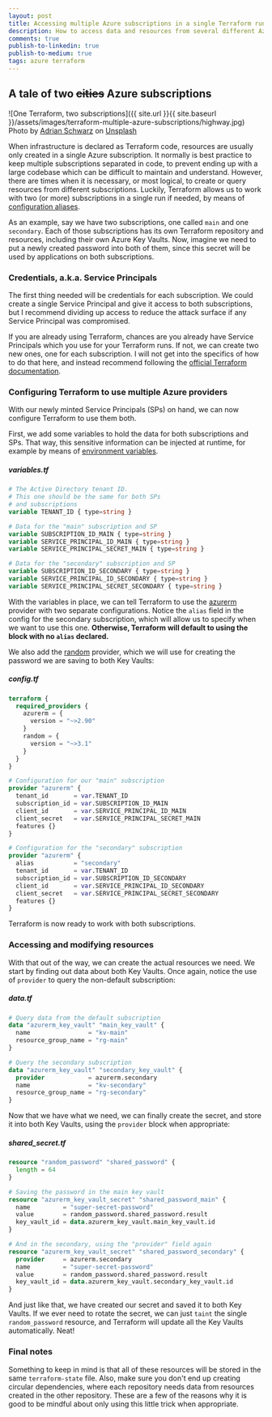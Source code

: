 ```yaml
---
layout: post
title: Accessing multiple Azure subscriptions in a single Terraform run
description: How to access data and resources from several different Azure subscriptions in a single Terraform run
comments: true
publish-to-linkedin: true
publish-to-medium: true
tags: azure terraform
---
```


## A tale of two ~~cities~~ Azure subscriptions

![One Terraform, two subscriptions]({{ site.url }}{{ site.baseurl }}/assets/images/terraform-multiple-azure-subscriptions/highway.jpg)
Photo by [Adrian Schwarz](https://unsplash.com/@aeschwarz?utm_source=unsplash&utm_medium=referral&utm_content=creditCopyText) on [Unsplash](https://unsplash.com/s/photos/cities?utm_source=unsplash&utm_medium=referral&utm_content=creditCopyText)

When infrastructure is declared as Terraform code, resources are usually only created in a single Azure subscription. It normally is best practice to keep multiple subscriptions separated in code, to prevent ending up with a large codebase which can be difficult to maintain and understand. However, there are times when it is necessary, or most logical, to create or query resources from different subscriptions. Luckily, Terraform allows us to work with two (or more) subscriptions in a single run if needed, by means of [configuration aliases](https://www.terraform.io/language/providers/configuration#alias-multiple-provider-configurations).

As an example, say we have two subscriptions, one called `main` and one `secondary`. Each of those subscriptions has its own Terraform repository and resources, including their own Azure Key Vaults. Now, imagine we need to put a newly created password into both of them, since this secret will be used by applications on both subscriptions.

### Credentials, a.k.a. Service Principals

The first thing needed will be credentials for each subscription. We could create a single Service Principal and give it access to both subscriptions, but I recommend dividing up access to reduce the attack surface if any Service Principal was compromised.

If you are already using Terraform, chances are you already have Service Principals which you use for your Terraform runs. If not, we can create two new ones, one for each subscription. I will not get into the specifics of how to do that here, and instead recommend following the [official Terraform documentation](https://registry.terraform.io/providers/hashicorp/azurerm/latest/docs/guides/service_principal_client_secret).

### Configuring Terraform to use multiple Azure providers

With our newly minted Service Principals (SPs) on hand, we can now configure Terraform to use them both.

First, we add some variables to hold the data for both subscriptions and SPs. That way, this sensitive information can be injected at runtime, for example by means of [environment variables](https://www.terraform.io/language/values/variables#environment-variables).

##### variables.tf
```terraform
# The Active Directory tenant ID.
# This one should be the same for both SPs
# and subscriptions
variable TENANT_ID { type=string }

# Data for the "main" subscription and SP
variable SUBSCRIPTION_ID_MAIN { type=string }
variable SERVICE_PRINCIPAL_ID_MAIN { type=string }
variable SERVICE_PRINCIPAL_SECRET_MAIN { type=string }

# Data for the "secondary" subscription and SP
variable SUBSCRIPTION_ID_SECONDARY { type=string }
variable SERVICE_PRINCIPAL_ID_SECONDARY { type=string }
variable SERVICE_PRINCIPAL_SECRET_SECONDARY { type=string }
```
With the variables in place, we can tell Terraform to use the [azurerm](https://registry.terraform.io/providers/hashicorp/azurerm/latest/docs) provider with two separate configurations. Notice the `alias` field in the config for the secondary subscription, which will allow us to specify when we want to use this one. **Otherwise, Terraform will default to using the block with no `alias` declared.**

We also add the [random](https://registry.terraform.io/providers/hashicorp/random/latest) provider, which we will use for creating the password we are saving to both Key Vaults:

##### config.tf
```terraform
terraform {
  required_providers {
    azurerm = {
      version = "~>2.90"
    }
    random = {
      version = "~>3.1"
    }
  }
}

# Configuration for our "main" subscription
provider "azurerm" {
  tenant_id       = var.TENANT_ID
  subscription_id = var.SUBSCRIPTION_ID_MAIN
  client_id       = var.SERVICE_PRINCIPAL_ID_MAIN
  client_secret   = var.SERVICE_PRINCIPAL_SECRET_MAIN
  features {}
}

# Configuration for the "secondary" subscription
provider "azurerm" {
  alias           = "secondary"
  tenant_id       = var.TENANT_ID
  subscription_id = var.SUBSCRIPTION_ID_SECONDARY
  client_id       = var.SERVICE_PRINCIPAL_ID_SECONDARY
  client_secret   = var.SERVICE_PRINCIPAL_SECRET_SECONDARY
  features {}
}
```
Terraform is now ready to work with both subscriptions.

### Accessing and modifying resources

With that out of the way, we can create the actual resources we need. We start by finding out data about both Key Vaults. Once again, notice the use of `provider` to query the non-default subscription:

##### data.tf
```terraform
# Query data from the default subscription
data "azurerm_key_vault" "main_key_vault" {
  name                = "kv-main"
  resource_group_name = "rg-main"
}

# Query the secondary subscription
data "azurerm_key_vault" "secondary_key_vault" {
  provider            = azurerm.secondary
  name                = "kv-secondary"
  resource_group_name = "rg-secondary"
}
```

Now that we have what we need, we can finally create the secret, and store it into both Key Vaults, using the `provider` block when appropriate:

##### shared_secret.tf

```terraform
resource "random_password" "shared_password" {
  length = 64
}

# Saving the password in the main key vault
resource "azurerm_key_vault_secret" "shared_password_main" {
  name         = "super-secret-password"
  value        = random_password.shared_password.result
  key_vault_id = data.azurerm_key_vault.main_key_vault.id
}

# And in the secondary, using the "provider" field again
resource "azurerm_key_vault_secret" "shared_password_secondary" {
  provider     = azurerm.secondary
  name         = "super-secret-password"
  value        = random_password.shared_password.result
  key_vault_id = data.azurerm_key_vault.secondary_key_vault.id
}
```

And just like that, we have created our secret and saved it to both Key Vaults. If we ever need to rotate the secret, we can just `taint` the single `random_password` resource, and Terraform will update all the Key Vaults automatically. Neat!

### Final notes

Something to keep in mind is that all of these resources will be stored in the same `terraform-state` file. Also, make sure you don't end up creating circular dependencies, where each repository needs data from resources created in the other repository. These are a few of the reasons why it is good to be mindful about only using this little trick when appropriate.
